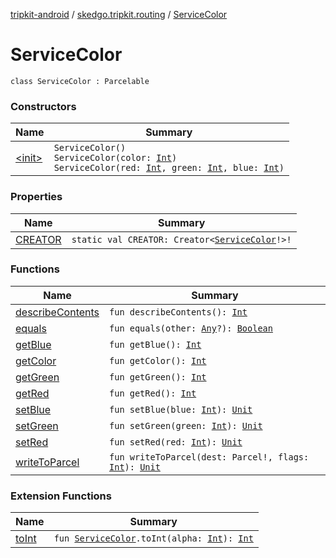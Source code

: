 [tripkit-android](../../index.md) / [skedgo.tripkit.routing](../index.md) / [ServiceColor](./index.md)

# ServiceColor

`class ServiceColor : Parcelable`

### Constructors

| Name | Summary |
|---|---|
| [&lt;init&gt;](-init-.md) | `ServiceColor()`<br>`ServiceColor(color: `[`Int`](https://kotlinlang.org/api/latest/jvm/stdlib/kotlin/-int/index.html)`)`<br>`ServiceColor(red: `[`Int`](https://kotlinlang.org/api/latest/jvm/stdlib/kotlin/-int/index.html)`, green: `[`Int`](https://kotlinlang.org/api/latest/jvm/stdlib/kotlin/-int/index.html)`, blue: `[`Int`](https://kotlinlang.org/api/latest/jvm/stdlib/kotlin/-int/index.html)`)` |

### Properties

| Name | Summary |
|---|---|
| [CREATOR](-c-r-e-a-t-o-r.md) | `static val CREATOR: Creator<`[`ServiceColor`](./index.md)`!>!` |

### Functions

| Name | Summary |
|---|---|
| [describeContents](describe-contents.md) | `fun describeContents(): `[`Int`](https://kotlinlang.org/api/latest/jvm/stdlib/kotlin/-int/index.html) |
| [equals](equals.md) | `fun equals(other: `[`Any`](https://kotlinlang.org/api/latest/jvm/stdlib/kotlin/-any/index.html)`?): `[`Boolean`](https://kotlinlang.org/api/latest/jvm/stdlib/kotlin/-boolean/index.html) |
| [getBlue](get-blue.md) | `fun getBlue(): `[`Int`](https://kotlinlang.org/api/latest/jvm/stdlib/kotlin/-int/index.html) |
| [getColor](get-color.md) | `fun getColor(): `[`Int`](https://kotlinlang.org/api/latest/jvm/stdlib/kotlin/-int/index.html) |
| [getGreen](get-green.md) | `fun getGreen(): `[`Int`](https://kotlinlang.org/api/latest/jvm/stdlib/kotlin/-int/index.html) |
| [getRed](get-red.md) | `fun getRed(): `[`Int`](https://kotlinlang.org/api/latest/jvm/stdlib/kotlin/-int/index.html) |
| [setBlue](set-blue.md) | `fun setBlue(blue: `[`Int`](https://kotlinlang.org/api/latest/jvm/stdlib/kotlin/-int/index.html)`): `[`Unit`](https://kotlinlang.org/api/latest/jvm/stdlib/kotlin/-unit/index.html) |
| [setGreen](set-green.md) | `fun setGreen(green: `[`Int`](https://kotlinlang.org/api/latest/jvm/stdlib/kotlin/-int/index.html)`): `[`Unit`](https://kotlinlang.org/api/latest/jvm/stdlib/kotlin/-unit/index.html) |
| [setRed](set-red.md) | `fun setRed(red: `[`Int`](https://kotlinlang.org/api/latest/jvm/stdlib/kotlin/-int/index.html)`): `[`Unit`](https://kotlinlang.org/api/latest/jvm/stdlib/kotlin/-unit/index.html) |
| [writeToParcel](write-to-parcel.md) | `fun writeToParcel(dest: Parcel!, flags: `[`Int`](https://kotlinlang.org/api/latest/jvm/stdlib/kotlin/-int/index.html)`): `[`Unit`](https://kotlinlang.org/api/latest/jvm/stdlib/kotlin/-unit/index.html) |

### Extension Functions

| Name | Summary |
|---|---|
| [toInt](../to-int.md) | `fun `[`ServiceColor`](./index.md)`.toInt(alpha: `[`Int`](https://kotlinlang.org/api/latest/jvm/stdlib/kotlin/-int/index.html)`): `[`Int`](https://kotlinlang.org/api/latest/jvm/stdlib/kotlin/-int/index.html) |
